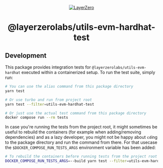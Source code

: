 <p align="center">
  <a href="https://layerzero.network">
    <img alt="LayerZero" style="max-width: 500px" src="https://d3a2dpnnrypp5h.cloudfront.net/bridge-app/lz.png"/>
  </a>
</p>

<h1 align="center">@layerzerolabs/utils-evm-hardhat-test</h1>

## Development

This package provides integration tests for `@layerzerolabs/utils-evm-hardhat` executed within a containerized setup. To run the test suite, simply run:

```bash
# You can use the alias command from this package directory
yarn test

# Or use turbo and run from project root
yarn test --filter=utils-evm-hardhat-test

# Or just use the actual test command from this package directory
docker compose run --rm tests
```

In case you're running the tests from the project root, it might sometimes be useful to rebuild the containers
(for example when adding/removing dependencies) and as a lazy developer, you might not be happy about `cd`ing to the package directory
and run the command from there. For that usecase the `$DOCKER_COMPOSE_RUN_TESTS_ARGS` environment variable has been added:

```bash
# To rebuild the containers before running tests from the project root
DOCKER_COMPOSE_RUN_TESTS_ARGS=--build yarn test --filter=utils-evm-hardhat-test
```
